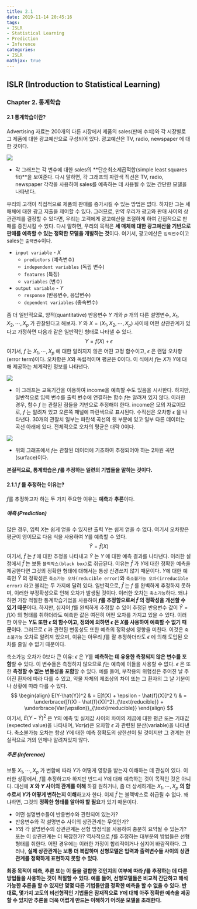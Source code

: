 ```yaml
---
title: 2.1
date: 2019-11-14 20:45:16
tags:
- ISLR
- Statistical Learning
- Prediction
- Inference
categories:
- ISLR
mathjax: true
---
```


## ISLR (Introduction to Statistical Learning)

### Chapter 2. 통계학습

#### 2.1 통계학습이란?

Advertising 자료는 200개의 다른 시장에서 제품의 sales(판매 수치)와 각 시장별로 그 제품에 대한 광고예산으로 구성되어 있다. 광고예산은 TV, radio, newspaper 에 대한 것이다.

![](https://user-images.githubusercontent.com/17154958/68827885-ec9a4780-06e6-11ea-9252-d6bf2f28b03c.png)

- 각 그래프는 각 변수에 대한 sales의 **단순최소제곱적합(simple least squares fit)**을 보여준다. 다시 말하면, 각 그래프의 파란색 직선은 TV, radio, newspaper 각각을 사용하여 sales를 예측하는 데 사용될 수 있는 간단한 모델을 나타낸다.

우리의 고객이 직접적으로 제품의 판매를 증가시킬 수 있는 방법은 없다. 하지만 그는 세 매체에 대한 광고 지출을 제어할 수 있다. 그러므로, 만약 우리가 광고와 판매 사이의 상관관계를 결정할 수 있다면, 우리는 고객에게 광고예산을 조절하게 하여 간접적으로 판매를 증진시킬 수 있다. 다시 말하면, 우리의 목적은 **세 매체에 대한 광고예산을 기반으로 판매를 예측할 수 있는 정확한 모델을 개발하는 것**이다.
여기서, 광고예산은 `입력변수`이고 sales는 `출력변수`이다.

- `input variable` - $X$
  - `predictors` (예측변수)
  - `independent variables` (독립 변수)
  - `features` (특징)
  - `variables` (변수)
- `output variable` - $Y$
  - `response` (반응변수, 응답변수)
  - `dependent variables` (종속변수)

좀 더 일반적으로, 양적(quantitative) 반응변수 $Y$ 개와 $p$ 개의 다른 설명변수, $X_1, X_2, \cdots, X_p$ 가 관찰된다고 해보자. $Y$ 와 $X = (X_1, X_2, \cdots, X_p)$ 사이에 어떤 상관관계가 있다고 가정하면 다음과 같은 일반적인 형태로 나타낼 수 있다.
$$
Y = f(X) + \epsilon
$$
여기서, $f$ 는 $X_1, \cdots, X_p$ 에 대한 알려지지 않은 어떤 고정 함수이고, $\epsilon$ 은 랜덤 오차항(error term)이다.
오차항은 $X$와 독립적이며 평균은 0이다. 이 식에서 $f$는 $X$가 $Y$에 대해 제공하는 체계적인 정보를 나타낸다.

![](https://user-images.githubusercontent.com/17154958/68848196-4284e480-0713-11ea-9747-5d10198fcde4.png)

- 이 그래프는 교육기간을 이용하여 income을 예측할 수도 있음을 시사한다. 하지만, 일반적으로 입력 변수를 출력 변수에 연결하는 함수 $f$는 알려져 있지 않다. 이러한 경우, 함수 $f$ 는 관찰된 점들을 기반으로 추정해야 한다. income은 모의 자료이므로, $f$ 는 알려져 있고 오른쪽 패널에 파란색으로 표시된다. 수직선은 오차항 $\epsilon$ 을 나타낸다. 30개의 관찰치 일부는 파란색 곡선의 윗 부분에 있고 일부 다른 데이터는 곡선 아래에 있다. 전체적으로 오차의 평균은 대략 0이다.

![](https://user-images.githubusercontent.com/17154958/68848041-f5a10e00-0712-11ea-88f0-584abdf45e15.png)

- 위의 그래프에서 $f$는 관찰된 데이터에 기초하여 추정되어야 하는 2차원 곡면(surface)이다.

**본질적으로, 통계학습은 $f$를 추정하는 일련의 기법들을 말하는 것이다.**

#### 2.1.1 $f$ 를 추정하는 이유는?

$f$를 추정하고자 하는 두 가지 주요한 이유는 **예측**과 **추론**이다.

##### 예측 (Prediction)

많은 경우, 입력 $X$는 쉽게 얻을 수 있지만 출력 $Y$는 쉽게 얻을 수 없다. 여기서 오차항은 평균이 영이므로 다음 식을 사용하여 $Y$를 예측할 수 있다.
$$
\hat{Y} = \hat{f}(X)
$$
여기서, $\hat{f}$ 는 $f$ 에 대한 추정을 나타내고 $\hat{Y}$ 는 $Y$ 에 대한 예측 결과를 나타낸다. 이러한 설정에서 $\hat{f}$ 는 보통 `블랙박스(black box)`로 취급된다. 이유는 $\hat{f}$ 가 $Y$에 대한 정확한 예측을 제공한다면 그것의 정확한 형태에 대해서는 통상 신경쓰지 않기 때문이다.
$Y$에 대한 예측인 $\hat{Y}$ 의 정확성은 `축소가능 오차(reducible error)`와 `축소불가능 오차(irreducible error)` 라고 불리는 두 가지에 달려 있다. 일반적으로, $\hat{f}$ 는 $f$ 를 완벽하게 추정하지 못하며, 이러한 부정확성으로 인해 오차가 발생될 것이다. 이러한 오차는 `축소가능`하다. 왜냐하면 가장 적절한 통계학습기법을 사용하여 **$f$를 추정함으로써 $\hat{f}$ 의 정확성을 개선할 수 있기 때문**이다. 하지만, 심지어 $f$를 완벽하게 추정할 수 있어 추정된 반응변수 값이 $\hat{Y} = f(X)$ 의 형태를 취하더라도 예측한 값은 여전히 어떤 오차를 가지고 있을 수 있다. 이러한 이유는 **$Y$도 또한 $\epsilon$ 의 함수이고, 정의에 의하면 $\epsilon$ 은 $X$를 사용하여 예측할 수 없기 때문**이다. 그러므로 $\epsilon$ 과 관련된 변동성도 또한 예측의 정확성에 영향을 미친다. 이것은 `축소불가능` 오차로 알려져 있으며, 이유는 아무리 $f$를 잘 추정하더라도 $\epsilon$ 에 의해 도입된 오차를 줄일 수 없기 때문이다.

축소가능 오차가 0보다 큰 이유: $\epsilon$ 은 $Y$를 **예측하는 데 유용한 측정되지 않은 변수를 포함**할 수 있다. 이 변수들은 측정하지 않으므로 $f$는 예측에 이들을 사용할 수 없다. $\epsilon$ 은 또한 **측정할 수 없는 변동성을 포함**할 수 있다. 예를 들어, 부작용의 위험성은 주어진 날 주어진 환자에 따라 다를 수 있고, 약물 자체의 제조상의 차이 또는 그 환자의 그 날 기분이나 상황에 따라 다를 수 있다.
$$
\begin{align}
E(Y-\hat{Y})^2 
& = E[f(X) + \epsilon - \hat{f}(X)]^2 \\
& = \underbrace{[f(X) - \hat{f}(X)]^2}_{\text{reducible}} + \underbrace{Var(\epsilon)}_{\text{irreducible}}
\end{align}
$$
여기서, $E(Y-\hat{Y})^2$ 은 $Y$의 예측 및 실제값 사이의 차이의 제곱에 대한 평균 또는 기대값(expected value)을 나타내며, $Var(\epsilon)$은 오차항 $\epsilon$ 과 관련된 분산(variable)을 나타낸다.
축소불가능 오차는 항상 $Y$에 대한 예측 정확도의 상한선이 될 것이지만 그 경계는 현실적으로 거의 언제나 알려져있지 않다.

##### 추론 (Inference)

보통 $X_1, \cdots, X_p$ 가 변함에 따라 $Y$가 어떻게 영향을 받는지 이해하는 데 관심이 있다. 이러한 상황에서, $f$를 추정하고자 하지만 반드시 $Y$에 대해 예측하는 것이 목적인 것은 아니다. 대신에 **$X$ 와 $Y$ 사이의 관계를 이해** 하길 원하거나, 좀 더 상세하게는 $X_1, \cdots, X_p$ **의 함수로서 $Y$가 어떻게 변하는지 이해**하고자 한다. 이제 $\hat{f}$ 는 블랙박스로 취급될 수 없다. 왜냐하면, 그것의 **정확한 형태를 알아야 할 필요**가 있기 때문이다.

- 어떤 설명변수들이 반응변수와 관련되어 있는가?
- 반응변수와 각 설명변수 사이의 상관관계는 무엇인가?
- $Y$와 각 설명변수의 상관관계는 선형 방정식을 사용하여 충분히 요약될 수 있는가? 또는 이 상관관계는 더 복잡한가?
  역사적으로 $f$를 추정하는 대부분의 방법들은 선형 형태를 취한다. 어떤 경우에는 이러한 가정이 합리적이거나 심지어 바람직하다. 그러나, **실제 상관관계는 보통 더 복잡하며 선형모델은 입력과 출력변수들 사이의 상관관계를 정확하게 표현하지 못할 수 있다.**

**최종 목적이 예측, 추론 또는 이 둘을 결합한 것인지의 여부에 따라 $f$를 추정하는 데 다른 방법들을 사용하는 것이 적절할 수 있다. 예를 들어, 선형모델들은 비교적 간단하고 해석 가능한 추론을 할 수 있지만 몇몇 다른 기법들만큼 정확한 예측을 할 수 없을 수 있다. 반대로, 몇가지 고도의 비선형적인 기법들은 잠재적으로 $Y$에 대해 아주 정확한 예측을 제공할 수 있지만 추론을 더욱 어렵게 만드는 이해하기 어려운 모델을 초래한다.**

